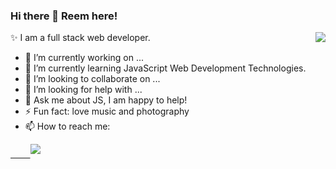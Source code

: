 ### Hi there 👋 Reem here!

✨ I am a full stack web developer.
<img src="https://c.tenor.com/-Fbyl7vqHiYAAAAj/goma-cat.gif" align='right'/>
- 🔭 I’m currently working on ...
- 🌱 I’m currently learning JavaScript Web Development Technologies.
- 👯 I’m looking to collaborate on ...
- 🤔 I’m looking for help with ...
- 💬 Ask me about JS, I am happy to help!
- ⚡ Fun fact: love music and photography
- 📫 How to reach me:<br/>
 <a href="https://www.linkedin.com/in/reem-elbakry/" target="_blank">
&nbsp;&nbsp;&nbsp;&nbsp;&nbsp;&nbsp;&nbsp;   <img src=https://img.shields.io/badge/linkedin-%2300acee.svg?color=405DE6&style=for-the-badge&logo=linkedin&logoColor=white style="margin-bottom: 5px;" />
</a><br/>


